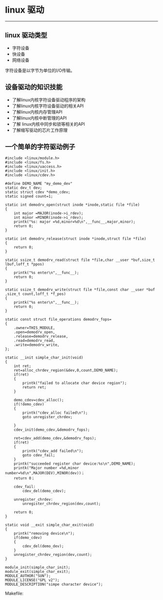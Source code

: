 # linux 驱动 #
-----
## linux 驱动类型 ##

- 字符设备
- 快设备
- 网络设备

字符设备是以字节为单位的I/O传输。

## 设备驱动的知识技能 ##

- 了解linux内核字符设备驱动程序的架构
- 了解linux内核字符设备驱动的相关API
- 了解linux内核内存管理API
- 了解linux内核中断管理的API
- 了解 linux内核中同步和锁等相关的API
- 了解缩写驱动的芯片工作原理

## 一个简单的字符驱动例子 ##

    #include <linux/module.h>
    #include <linux/fs.h>
    #include <linux/uaccess.h>
    #include <linux/init.h>
    #include <linux/cdev.h>

    #define DEMO_NAME "my_demo_dev"
    static dev_t dev;
    static struct cdev *demo_cdev;
    static signed count=1;
    
    static int demodrv_open(struct inode *inode,static file *file)
    {
    	int major =MAJOR(inode->i_rdev);
    	int minor =MINOR(inode->i_rdev);
    	printk("%s: major =%d,minor=%d\n",__func__,major,minor);
    	return 0;
    }
    
    static int demodrv_release(struct inode *inode,struct file *file)
    {
    	return 0;
    }
    
    static ssize_t demodrv_read(struct file *file,char __user *buf,size_t lbuf,loff_t *ppos)
    {
    	printk("%s enter\n",__func__);
    	return 0;
    }
    
    static ssize_t demodrv_write(struct file *file,const char __user *buf ,size_t count,loff_t *f_pos)
    {
    	printk("%s enter\n",__func__);
    	return 0;
    }
    
    static const struct file_operations demodrv_fops=
    {
    	.owner=THIS_MODULE,
    	.open=demodrv_open,
    	.release=demodrv_release,
    	.read=demodrv_read,
    	.write=demodrv_write,
    };

	static __init simple_char_init(void)
    {
    	int ret;
    	ret=alloc_chrdev_region(&dev,0,count,DEMO_NAME);
    	if(ret)
    	{
    		printk("failed to allocate char device region");
    		return ret;
    	}
    
    	demo_cdev=cdev_alloc();
    	if(!demo_cdev)
    	{
    		printk("cdev_alloc failed\n");
    		goto unregister_chrdev;
    
    	}
    	cdev_init(demo_cdev,&demodrv_fops);
    
    	ret=cdev_add(demo_cdev,&demodrv_fops);
    	if(ret)
    	{
    		printk("cdev_add failed\n");
    		goto cdev_fail;
    	}
    	printk("succeeded register char device:%s\n",DEMO_NAME);
    	printk("Major number =%d,minor number=%d\n",MAJOR(DEV),MINOR(dev))；
    	return 0；
    
    	cdev_fail:
    		cdev_del(demo_cdev);
    
		unregister_chrdev:
    		unregister_chrdev_region(dev,count);
    
    	return 0;
    }

    static void __exit simple_char_exit(void)
    {
    	printk("removing device\n");
    	if(demo_cdev)
    	{
    		cdev_del(demo_dev);
    	}
    	unregister_chrdev_region(dev,count);
    }

    module_init(simple_char_init);
    module_exit(simple_char_exit);
    MODULE_AUTHOR("SUN");
    MODULE_LICENSE("GPL v2");
    MODULE_DESCRIPTION("simpe character device");


Makefile:


	



